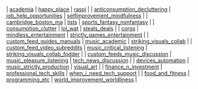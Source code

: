 | [academia](https://www.reddit.com/user/befoul/m/academia) | [happy_place](https://www.reddit.com/user/befoul/m/happy_place) | [raspi](https://www.reddit.com/user/befoul/m/raspi) |
| [anticonsumption_decluttering](https://www.reddit.com/user/befoul/m/anticonsumption_decluttering) | [job_help_opportunities](https://www.reddit.com/user/befoul/m/job_help_opportunities) | [selfimprovement_mindfulness](https://www.reddit.com/user/befoul/m/selfimprovement_mindfulness) |
| [cambridge_boston_ma](https://www.reddit.com/user/befoul/m/cambridge_boston_ma) | [lists](https://www.reddit.com/user/befoul/m/lists) | [sports_fantasy_nonfantasy](https://www.reddit.com/user/befoul/m/sports_fantasy_nonfantasy) |
| [consumption_clutter](https://www.reddit.com/user/befoul/m/consumption_clutter) | [lol_wat](https://www.reddit.com/user/befoul/m/lol_wat) | [steals_deals](https://www.reddit.com/user/befoul/m/steals_deals) |
| [corgs](https://www.reddit.com/user/befoul/m/corgs) | [mindless_entertainment](https://www.reddit.com/user/befoul/m/mindless_entertainment) | [strictly_games_entertainment](https://www.reddit.com/user/befoul/m/strictly_games_entertainment) |
| [custom_feed_guides_manuals](https://www.reddit.com/user/befoul/m/custom_feed_guides_manuals) | [music_academic](https://www.reddit.com/user/befoul/m/music_academic) | [striking_visuals_collab](https://www.reddit.com/user/befoul/m/striking_visuals_collab) |
| [custom_feed_video_subreddits](https://www.reddit.com/user/befoul/m/custom_feed_video_subreddits) | [music_critical_listening](https://www.reddit.com/user/befoul/m/music_critical_listening) | [striking_visuals_collab_fodder](https://www.reddit.com/user/befoul/m/striking_visuals_collab_fodder) |
| [custom_feeds_music_discussion](https://www.reddit.com/user/befoul/m/custom_feeds_music_discussion) | [music_pleasure_listening](https://www.reddit.com/user/befoul/m/music_pleasure_listening) | [tech_news_discussion](https://www.reddit.com/user/befoul/m/tech_news_discussion) |
| [devices_automation](https://www.reddit.com/user/befoul/m/devices_automation) | [music_strictly_production](https://www.reddit.com/user/befoul/m/music_strictly_production) | [visual_art](https://www.reddit.com/user/befoul/m/visual_art) |
| [finance_n_investment](https://www.reddit.com/user/befoul/m/finance_n_investment) | [professional_tech_skills](https://www.reddit.com/user/befoul/m/professional_tech_skills) | [when_i_need_tech_support](https://www.reddit.com/user/befoul/m/when_i_need_tech_support) |
| [food_and_fitness](https://www.reddit.com/user/befoul/m/food_and_fitness) | [programming_etc](https://www.reddit.com/user/befoul/m/programming_etc) | [world_improvement_worldliness](https://www.reddit.com/user/befoul/m/world_improvement_worldliness) |
